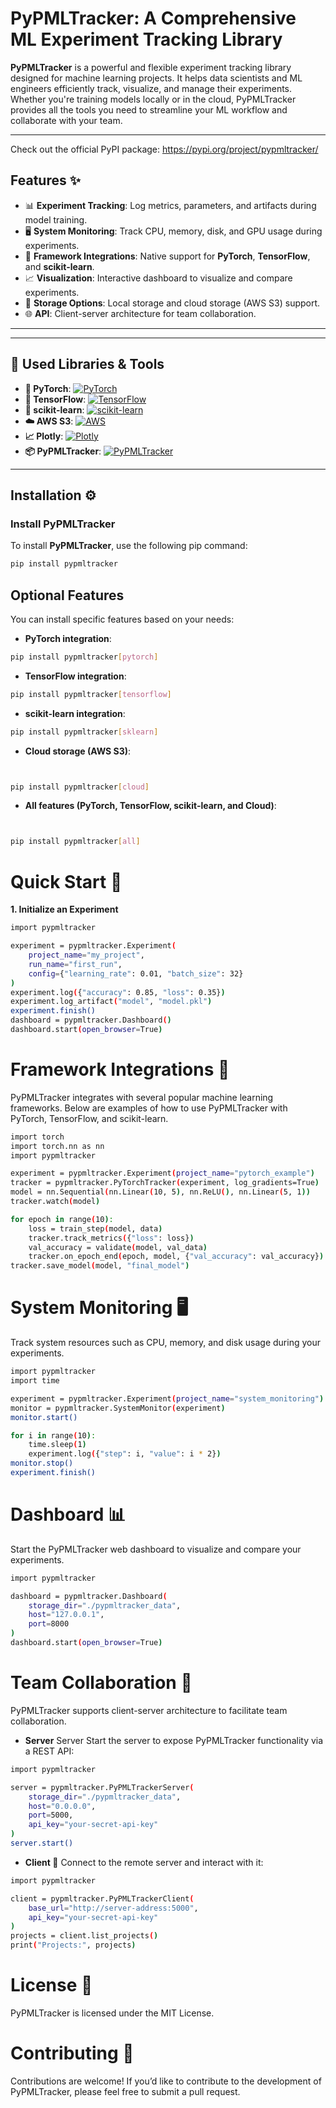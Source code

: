 
# PyPMLTracker: A Comprehensive ML Experiment Tracking Library

**PyPMLTracker** is a powerful and flexible experiment tracking library designed for machine learning projects. It helps data scientists and ML engineers efficiently track, visualize, and manage their experiments. Whether you're training models locally or in the cloud, PyPMLTracker provides all the tools you need to streamline your ML workflow and collaborate with your team.

---
Check out the official PyPI package: https://pypi.org/project/pypmltracker/ 

## Features ✨

- 📊 **Experiment Tracking**: Log metrics, parameters, and artifacts during model training.
- 🖥️ **System Monitoring**: Track CPU, memory, disk, and GPU usage during experiments.
- 🔄 **Framework Integrations**: Native support for **PyTorch**, **TensorFlow**, and **scikit-learn**.
- 📈 **Visualization**: Interactive dashboard to visualize and compare experiments.
- 💾 **Storage Options**: Local storage and cloud storage (AWS S3) support.
- 🌐 **API**: Client-server architecture for team collaboration.

---
---

## 🔧 Used Libraries & Tools

- **🔗 PyTorch**: [![PyTorch](https://img.shields.io/badge/PyTorch-v1.9.0-blue?logo=pytorch)](https://pytorch.org)
- **🔗 TensorFlow**: [![TensorFlow](https://img.shields.io/badge/TensorFlow-v2.5.0-green?logo=tensorflow)](https://www.tensorflow.org)
- **🔗 scikit-learn**: [![scikit-learn](https://img.shields.io/badge/scikit--learn-v0.24.2-yellowgreen?logo=scikit-learn)](https://scikit-learn.org)
- **☁️ AWS S3**: [![AWS](https://img.shields.io/badge/AWS-S3-orange?logo=amazonaws)](https://aws.amazon.com/s3/)
- **📈 Plotly**: [![Plotly](https://img.shields.io/badge/Plotly-v4.14.3-82D4FF?logo=plotly)](https://plotly.com)
- **📦 PyPMLTracker**: [![PyPMLTracker](https://img.shields.io/badge/PyPMLTracker-v1.0-0078D4?logo=python)](https://github.com/pypmltracker)

---

## Installation ⚙️

### Install PyPMLTracker

To install **PyPMLTracker**, use the following pip command:

```bash
pip install pypmltracker
```

## Optional Features
You can install specific features based on your needs:

- **PyTorch integration**:
```bash
pip install pypmltracker[pytorch]

```
- **TensorFlow integration**:
```bash
pip install pypmltracker[tensorflow]

```
- **scikit-learn integration**:
```bash
pip install pypmltracker[sklearn]
```
- **Cloud storage (AWS S3)**:

```bash


pip install pypmltracker[cloud]

```
- **All features (PyTorch, TensorFlow, scikit-learn, and Cloud)**:

```bash


pip install pypmltracker[all]

```

# Quick Start 🚀
**1. Initialize an Experiment**

```bash
import pypmltracker

experiment = pypmltracker.Experiment(
    project_name="my_project",
    run_name="first_run",
    config={"learning_rate": 0.01, "batch_size": 32}
)
experiment.log({"accuracy": 0.85, "loss": 0.35})
experiment.log_artifact("model", "model.pkl")
experiment.finish()
dashboard = pypmltracker.Dashboard()
dashboard.start(open_browser=True)
```


# Framework Integrations 🤖
PyPMLTracker integrates with several popular machine learning frameworks. Below are examples of how to use PyPMLTracker with PyTorch, TensorFlow, and scikit-learn.

```bash
import torch
import torch.nn as nn
import pypmltracker

experiment = pypmltracker.Experiment(project_name="pytorch_example")
tracker = pypmltracker.PyTorchTracker(experiment, log_gradients=True)
model = nn.Sequential(nn.Linear(10, 5), nn.ReLU(), nn.Linear(5, 1))
tracker.watch(model)

for epoch in range(10):
    loss = train_step(model, data)
    tracker.track_metrics({"loss": loss})
    val_accuracy = validate(model, val_data)
    tracker.on_epoch_end(epoch, model, {"val_accuracy": val_accuracy})
tracker.save_model(model, "final_model")

```




# System Monitoring 🖥️
Track system resources such as CPU, memory, and disk usage during your experiments.

```bash
import pypmltracker
import time

experiment = pypmltracker.Experiment(project_name="system_monitoring")
monitor = pypmltracker.SystemMonitor(experiment)
monitor.start()

for i in range(10):
    time.sleep(1)
    experiment.log({"step": i, "value": i * 2})
monitor.stop()
experiment.finish()

```

# Dashboard 📊
Start the PyPMLTracker web dashboard to visualize and compare your experiments.

```bash
import pypmltracker

dashboard = pypmltracker.Dashboard(
    storage_dir="./pypmltracker_data",
    host="127.0.0.1",
    port=8000
)
dashboard.start(open_browser=True)

```

# Team Collaboration 🤝
PyPMLTracker supports client-server architecture to facilitate team collaboration.

- **Server**
Server Start the server to expose PyPMLTracker functionality via a REST API:

```bash
import pypmltracker

server = pypmltracker.PyPMLTrackerServer(
    storage_dir="./pypmltracker_data",
    host="0.0.0.0",
    port=5000,
    api_key="your-secret-api-key"
)
server.start()

```


- **Client 📡**
Connect to the remote server and interact with it:

```bash
import pypmltracker

client = pypmltracker.PyPMLTrackerClient(
    base_url="http://server-address:5000",
    api_key="your-secret-api-key"
)
projects = client.list_projects()
print("Projects:", projects)

```



# License 📜
PyPMLTracker is licensed under the MIT License.

# Contributing 🤗
Contributions are welcome! If you’d like to contribute to the development of PyPMLTracker, please feel free to submit a pull request.

